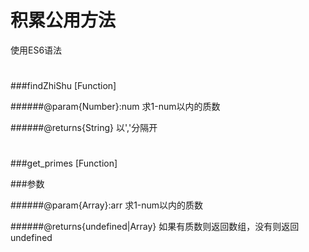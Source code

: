 # 积累公用方法
使用ES6语法
#
###findZhiShu [Function]

######@param{Number}:num   求1-num以内的质数

######@returns{String}   以','分隔开

#

###get_primes [Function]

###参数

######@param{Array}:arr   求1-num以内的质数

######@returns{undefined|Array} 如果有质数则返回数组，没有则返回undefined



